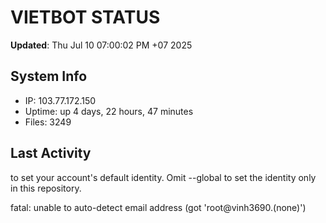 # VIETBOT STATUS
**Updated**: Thu Jul 10 07:00:02 PM +07 2025

## System Info
- IP: 103.77.172.150
- Uptime: up 4 days, 22 hours, 47 minutes
- Files: 3249

## Last Activity

to set your account's default identity.
Omit --global to set the identity only in this repository.

fatal: unable to auto-detect email address (got 'root@vinh3690.(none)')

